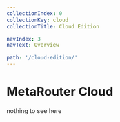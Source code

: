 ```yaml
---
collectionIndex: 0
collectionKey: cloud
collectionTitle: Cloud Edition

navIndex: 3
navText: Overview

path: '/cloud-edition/'
---
```


# MetaRouter Cloud

nothing to see here
